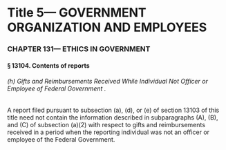 
# Title 5— GOVERNMENT ORGANIZATION AND EMPLOYEES
### CHAPTER 131— ETHICS IN GOVERNMENT
#### § 13104. Contents of reports
###### (h) Gifts and Reimbursements Received While Individual Not Officer or Employee of Federal Government .

A report filed pursuant to subsection (a), (d), or (e) of section 13103 of this title need not contain the information described in subparagraphs (A), (B), and (C) of subsection (a)(2) with respect to gifts and reimbursements received in a period when the reporting individual was not an officer or employee of the Federal Government.
